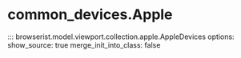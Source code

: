 # common_devices.Apple

::: browserist.model.viewport.collection.apple.AppleDevices
    options:
      show_source: true
      merge_init_into_class: false

